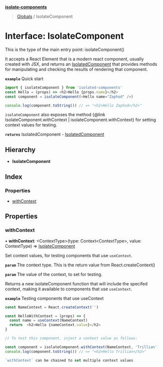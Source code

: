 **[isolate-components](../README.md)**

> [Globals](../globals.md) / IsolateComponent

# Interface: IsolateComponent

This is the type of the main entry point: isolateComponent()

It accepts a React Element that is a modern react component, usually created with JSX, and returns an
[IsolatedComponent](isolatedcomponent.md) that provides methods for manipulating and checking
the results of rendering that component.

**`example`** Quick start

```js
import { isolateComponent } from 'isolated-components'
const Hello = (props) => <h2>Hello {props.name}</h2>
const component = isolateComponent(<Hello name="Zaphod" />)

console.log(component.toString()) // => "<h2>Hello Zaphod</h2>"
```

`isolateComponent` also exposes the method {@link IsolateComponent.withContext | isolateComponent.withContext} for setting context values for testing.

**`returns`** IsolatedComponent - [IsolatedComponent](isolatedcomponent.md)

## Hierarchy

* **IsolateComponent**

## Index

### Properties

* [withContext](isolatecomponent.md#withcontext)

## Properties

### withContext

•  **withContext**: \<ContextType>(type: Context\<ContextType>, value: ContextType) => [IsolateComponent](isolatecomponent.md)

Set context values, for testing components that use `useContext`.

**`param`** The context type. This is the return value from React.createContext()

**`param`** The value of the context, to set for testing.

Returns a new isolateComponent function that
will include the specifed context, making it
available to components that use `useContext`.

**`example`** <caption>Testing components that use useContext</caption>

```js
const NameContext = React.createContext('')

const HelloWithContext = (props) => {
  const name = useContext(NameContext)
  return  <h2>Hello {nameContext.value}</h2>
}

// To test this component, inject a context value as follows:

const component = isolateComponent.withContext(NameContext, 'Trillian')(<HelloWithContext />)
console.log(component.toString()) // => "<h2>Hello Trillian</h2>"

`withContext` can be chained to set multiple context values
```
